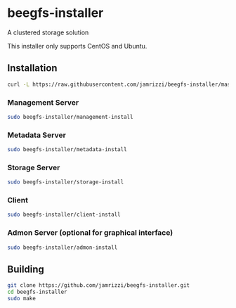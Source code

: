 # beegfs-installer
A clustered storage solution

This installer only supports CentOS and Ubuntu.

## Installation

```sh
curl -L https://raw.githubusercontent.com/jamrizzi/beegfs-installer/master/scripts/download.sh | bash
```

### Management Server
```sh
sudo beegfs-installer/management-install
```

### Metadata Server
```sh
sudo beegfs-installer/metadata-install
```

### Storage Server
```sh
sudo beegfs-installer/storage-install
```

### Client
```sh
sudo beegfs-installer/client-install
```

### Admon Server (optional for graphical interface)
```sh
sudo beegfs-installer/admon-install
```

## Building
```sh
git clone https://github.com/jamrizzi/beegfs-installer.git
cd beegfs-installer
sudo make
```
